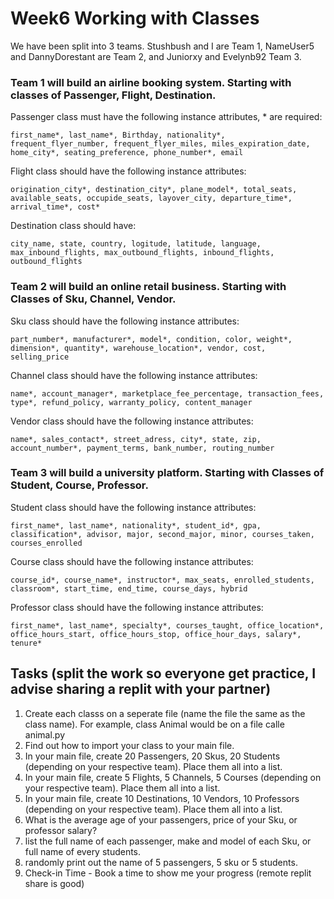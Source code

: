 # Week6 Working with Classes

We have been split into 3 teams. Stushbush and I are Team 1, NameUser5 and DannyDorestant are Team 2, and Juniorxy and Evelynb92 Team 3. 

### Team 1 will build an airline booking system. Starting with classes of Passenger, Flight, Destination. 

Passenger class must have the following instance attributes, * are required:

`first_name*, last_name*, Birthday, nationality*, frequent_flyer_number, frequent_flyer_miles, miles_expiration_date, home_city*, seating_preference, phone_number*, email`

Flight class should have the following instance attributes:

`origination_city*, destination_city*, plane_model*, total_seats, available_seats, occupide_seats, layover_city, departure_time*, arrival_time*, cost*`

Destination class should have: 

`city_name, state, country, logitude, latitude, language, max_inbound_flights, max_outbound_flights, inbound_flights, outbound_flights`


### Team 2 will build an online retail business. Starting with Classes of Sku, Channel, Vendor.

Sku class should have the following instance attributes:

`part_number*, manufacturer*, model*, condition, color, weight*, dimension*, quantity*, warehouse_location*, vendor, cost, selling_price`

Channel class should have the following instance attributes:

`name*, account_manager*, marketplace_fee_percentage, transaction_fees, type*, refund_policy, warranty_policy, content_manager`

Vendor class should have the following instance attributes:

`name*, sales_contact*, street_adress, city*, state, zip, account_number*, payment_terms, bank_number, routing_number`


### Team 3 will build a university platform. Starting with Classes of Student, Course, Professor. 

Student class should have the following instance attributes:

`first_name*, last_name*, nationality*, student_id*, gpa, classification*, advisor, major, second_major, minor, courses_taken, courses_enrolled`

Course class should have the following instance attributes:

`course_id*, course_name*, instructor*, max_seats, enrolled_students, classroom*, start_time, end_time, course_days, hybrid`

Professor class should have the following instance attributes:

`first_name*, last_name*, specialty*, courses_taught, office_location*, office_hours_start, office_hours_stop, office_hour_days, salary*, tenure*`


## Tasks (split the work so everyone get practice, I advise sharing a replit with your partner)
1. Create each classs on a seperate file (name the file the same as the class name). For example, class Animal would be on a file calle animal.py
2. Find out how to import your class to your main file.
3. In your main file, create 20 Passengers, 20 Skus, 20 Students (depending on your respective team). Place them all into a list.
4. In your main file, create 5 Flights, 5 Channels, 5 Courses (depending on your respective team). Place them all into a list. 
5. In your main file, create 10 Destinations, 10 Vendors, 10  Professors (depending on your respective team). Place them all into a list.
6. What is the average age of your passengers, price of your Sku, or professor salary?
7. list the full name of each passenger, make and model of each Sku, or full name of every students. 
8. randomly print out the name of 5 passengers, 5 sku or 5 students.
9. Check-in Time - Book a time to show me your progress (remote replit share is good)
